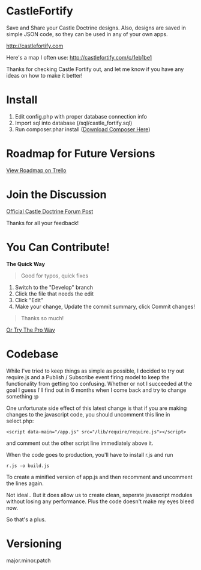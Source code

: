 CastleFortify
=============

Save and Share your Castle Doctrine designs. Also, designs are saved in simple JSON code, so they can be used in any of your own apps. 

http://castlefortify.com

Here's a map I often use:
http://castlefortify.com/c/1eb1be1

Thanks for checking Castle Fortify out, and let me know if you have any ideas on how to make it better!

# Install

1. Edit config.php with proper database connection info
2. Import sql into database (/sql/castle_fortify.sql)
3. Run composer.phar install ([Download Composer Here](http://getcomposer.org))

# Roadmap for Future Versions

[View Roadmap on Trello](https://trello.com/board/castle-fortify/5161a8347040e6623a009092)

# Join the Discussion

[Official Castle Doctrine Forum Post](http://thecastledoctrine.net/forums/viewtopic.php?id=33&p=1)

Thanks for all your feedback!

# You Can Contribute!

**The Quick Way**

>   Good for typos, quick fixes 

1. Switch to the "Develop" branch
2. Click the file that needs the edit
3. Click "Edit"
4. Make your change, Update the commit summary, click Commit changes!

>   Thanks so much! 

[Or Try The Pro Way](https://github.com/SethArchambault/CastleFortify/wiki/Contributing)

# Codebase

While I've tried to keep things as simple as possible, I decided to try out require.js and a Publish / Subscribe event firing model to keep the functionality from getting too confusing.  Whether or not I succeeded at the goal I guess I'll find out in 6 months when I come back and try to change something :p

One unfortunate side effect of this latest change is that if you are making changes to the javascript code, you should uncomment this line in select.php:

    <script data-main="/app.js" src="/lib/require/require.js"></script>
  
and comment out the other script line immediately above it.

When the code goes to production, you'll have to install r.js and run

    r.js -o build.js

To create a minified version of app.js and then recomment and uncomment the lines again.

Not ideal.. But it does allow us to create clean, seperate javascript modules without losing any performance. Plus the code doesn't make my eyes bleed now.

So that's a plus.

# Versioning

major.minor.patch
